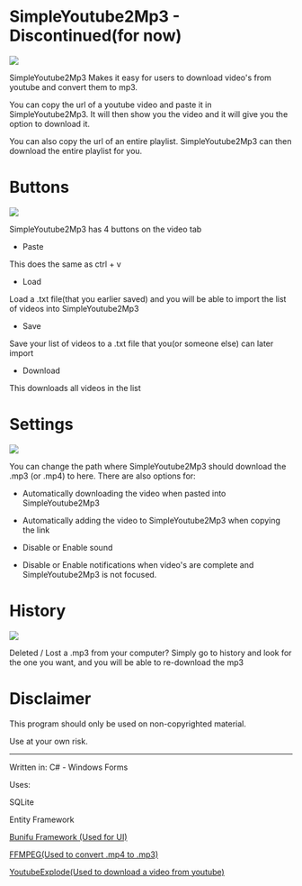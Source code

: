 # SimpleYoutube2Mp3 - Discontinued(for now)
![](https://i.imgur.com/M2k0rt7.png)


SimpleYoutube2Mp3 Makes it easy for users to download video's from youtube and convert them to mp3.

You can copy the url of a youtube video and paste it in SimpleYoutube2Mp3. It will then show you the video and it will give you the option to download it.

You can also copy the url of an entire playlist. SimpleYoutube2Mp3 can then download the entire playlist for you.

# Buttons

![](https://i.imgur.com/bCUqw0b.png)

SimpleYoutube2Mp3 has 4 buttons on the video tab

- Paste

This does the same as ctrl + v
- Load

Load a .txt file(that you earlier saved) and you will be able to import the list of videos into SimpleYoutube2Mp3
- Save

Save your list of videos to a .txt file that you(or someone else) can later import
- Download

This downloads all videos in the list



# Settings
![](https://i.imgur.com/dwFc0vF.png)


You can change the path where SimpleYoutube2Mp3 should download the .mp3 (or .mp4) to here. There are also options for:

- Automatically downloading the video when pasted into SimpleYoutube2Mp3

- Automatically adding the video to SimpleYoutube2Mp3 when copying the link

- Disable or Enable sound

- Disable or Enable notifications when video's are complete and SimpleYoutube2Mp3 is not focused.


# History

![](https://i.imgur.com/VRaofr6.png)


Deleted / Lost a .mp3 from your computer? Simply go to history and look for the one you want, and you will be able to re-download the mp3


# Disclaimer

This program should only be used on non-copyrighted material.

Use at your own risk.

--------------------------------------------------------------------------------------------------------------------------------------

Written in: C# - Windows Forms

Uses: 

SQLite

Entity Framework

[Bunifu Framework (Used for UI)](https://devtools.bunifu.co.ke/)

[FFMPEG(Used to convert .mp4 to .mp3)](https://www.ffmpeg.org/)

[YoutubeExplode(Used to download a video from youtube)](https://github.com/Tyrrrz/YoutubeExplode)

